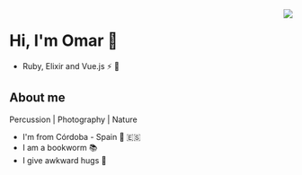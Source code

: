 <img align="right" src="https://aptly.de/wp-content/uploads/2016/03/working-with-my-jam-on.gif">


# Hi, I'm Omar 🎋

- Ruby, Elixir and Vue.js ⚡ 🎎

## About me 

Percussion | Photography | Nature

-  I'm from Córdoba - Spain 🕌 🇪🇸
-  I am a bookworm 📚
-  I give awkward hugs 🤗


